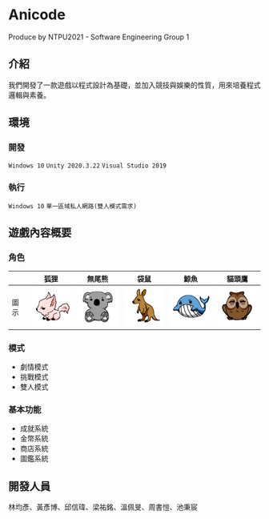 # Anicode
Produce by NTPU2021 - Software Engineering Group 1

## 介紹
我們開發了一款遊戲以程式設計為基礎，並加入競技與娛樂的性質，用來培養程式邏輯與素養。

## 環境

### 開發
`Windows 10` `Unity 2020.3.22` `Visual Studio 2019`

### 執行
`Windows 10` `單一區域私人網路(雙人模式需求)`

## 遊戲內容概要

### 角色
||狐狸|無尾熊|袋鼠|鯨魚|貓頭鷹|
|---|---|---|---|---|---|
|圖示|<img src="Assets/UI/%E7%8B%90%E7%8B%B8.png" alt="Fox" title="狐狸" width=100 heigh=100>|<img src="Assets/UI/無尾熊.png" alt="Koala" title="無尾熊" width=100 heigh=100>|<img src="Assets/UI/袋鼠.png" alt="Kangaroo" title="袋鼠" width=100 heigh=100>|<img src="Assets/UI/鯨魚.png" alt="Whale" title="鯨魚" width=100 heigh=100>|<img src="Assets/UI/貓頭鷹.png" alt="Owl" title="貓頭鷹" width=100 heigh=100>|

### 模式
* 劇情模式
* 挑戰模式
* 雙人模式

### 基本功能
* 成就系統
* 金幣系統
* 商店系統
* 圖鑑系統

## 開發人員
林均彥、黃彥博、邱信瑋、梁祐銘、溫佩旻、周書愷、池秉宸
